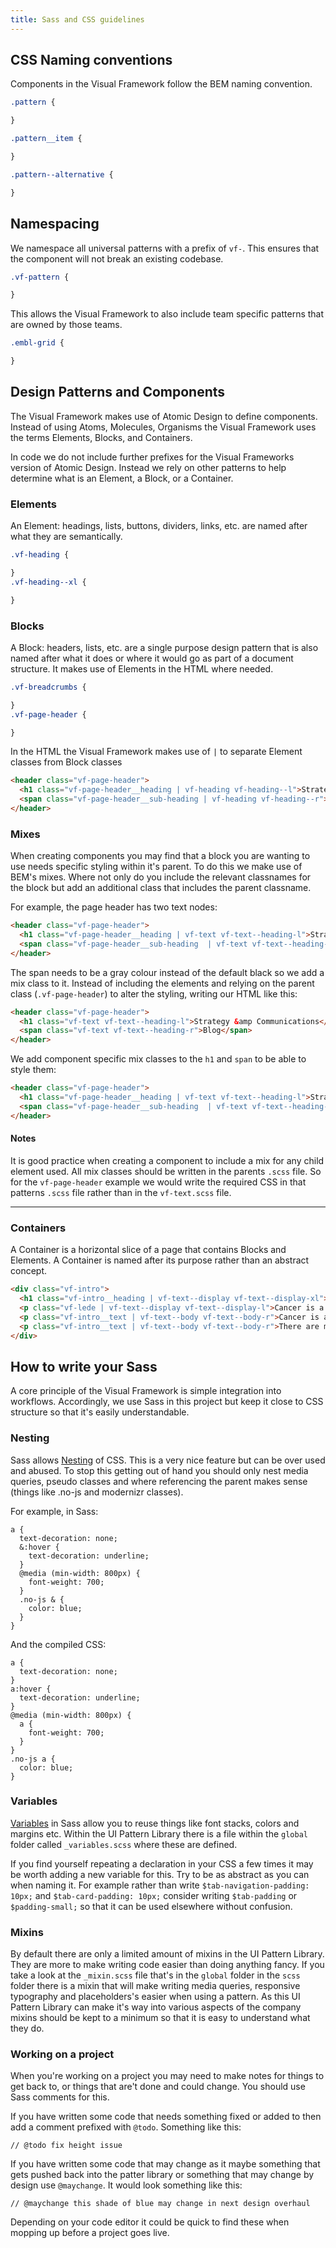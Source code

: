 ```yaml
---
title: Sass and CSS guidelines
---
```


## CSS Naming conventions

Components in the Visual Framework follow the BEM naming convention.

```scss
.pattern {

}

.pattern__item {

}

.pattern--alternative {

}
```

## Namespacing

We namespace all universal patterns with a prefix of `vf-`. This ensures that the component will not break an existing codebase.

```css
.vf-pattern {

}
```

This allows the Visual Framework to also include team specific patterns that are owned by those teams.

```css
.embl-grid {

}
```

## Design Patterns and Components

The Visual Framework makes use of Atomic Design to define components. Instead of using Atoms, Molecules, Organisms the Visual Framework uses the terms Elements, Blocks, and Containers.

In code we do not include further prefixes for the Visual Frameworks version of Atomic Design. Instead we rely on other patterns to help determine what is an Element, a Block, or a Container.

### Elements

An Element: headings, lists, buttons, dividers, links, etc. are named after what they are semantically.

```css
.vf-heading {

}
.vf-heading--xl {

}
```

### Blocks

A Block: headers, lists, etc. are a single purpose design pattern that is also named after what it does or where it would go as part of a document structure. It makes use of Elements in the HTML where needed.

```css
.vf-breadcrumbs {

}
.vf-page-header {

}
```

In the HTML the Visual Framework makes use of `|` to separate Element classes from Block classes

```html
<header class="vf-page-header">
  <h1 class="vf-page-header__heading | vf-heading vf-heading--l">Strategy &amp Communications</h1>
  <span class="vf-page-header__sub-heading | vf-heading vf-heading--r">Blog</span>
</header>
```

### Mixes

When creating components you may find that a block you are wanting to use needs specific styling within it's parent. To do this we make use of BEM's mixes. Where not only do you include the relevant classnames for the block but add an additional class that includes the parent classname.

For example, the page header has two text nodes:

```html
<header class="vf-page-header">
  <h1 class="vf-page-header__heading | vf-text vf-text--heading-l">Strategy &amp Communications</h1>
  <span class="vf-page-header__sub-heading  | vf-text vf-text--heading-r">Blog</span>
</header>
```

The span needs to be a gray colour instead of the default black so we add a mix class to it. Instead of including the elements and relying on the parent class (`.vf-page-header`) to alter the styling, writing our HTML like this:

```html
<header class="vf-page-header">
  <h1 class="vf-text vf-text--heading-l">Strategy &amp Communications</h1>
  <span class="vf-text vf-text--heading-r">Blog</span>
</header>
```

We add component specific mix classes to the `h1` and `span` to be able to style them:
```html
<header class="vf-page-header">
  <h1 class="vf-page-header__heading | vf-text vf-text--heading-l">Strategy &amp Communications</h1>
  <span class="vf-page-header__sub-heading  | vf-text vf-text--heading-r">Blog</span>
</header>
```

#### Notes

It is good practice when creating a component to include a mix for any child element used. All mix classes should be written in the parents `.scss` file. So for the `vf-page-header` example we would write the required CSS in that patterns `.scss` file rather than in the `vf-text.scss` file.

---

### Containers

A Container is a horizontal slice of a page that contains Blocks and Elements. A Container is named after its purpose rather than an abstract concept.

```html
<div class="vf-intro">
  <h1 class="vf-intro__heading | vf-text--display vf-text--display-xl">Cancer</h1>
  <p class="vf-lede | vf-text--display vf-text--display-l">Cancer is a generic term for lots of different diseases in which cells divide many more times than usual. This abnormal growth can affect many cell types in almost any part of the body.</p>
  <p class="vf-intro__text | vf-text--body vf-text--body-r">Cancer is a multi-stage process. Normal cells begin to divide abnormally, spreading beyond their normal boundaries, and abnormal tissue growth causes swellings called tumours to form. Tumours can be benign – with no harmful effect on the body – or malignant, invading healthy tissue and interfering with normal bodily functions.</p>
  <p class="vf-intro__text | vf-text--body vf-text--body-r">There are more than 100 types of cancer and symptoms vary depending on the type. <a href="JavaScript:Void(0);">Read more about Cancer</a>.</p>
</div>
```

## How to write your Sass

A core principle of the Visual Framework is simple integration into workflows. Accordingly, we use Sass in this project but keep it close to CSS structure so that it's easily understandable.

### Nesting

Sass allows [Nesting](http://www.sitepoint.com/sass-reference/selector-nesting/) of CSS. This is a very nice feature but can be over used and abused. To stop this getting out of hand you should only nest media queries, pseudo classes and where referencing the parent makes sense (things like .no-js and modernizr classes).

For example, in Sass:

```
a {
  text-decoration: none;
  &:hover {
    text-decoration: underline;
  }
  @media (min-width: 800px) {
    font-weight: 700;
  }
  .no-js & {
    color: blue;
  }
}
```

And the compiled CSS:
```
a {
  text-decoration: none;
}
a:hover {
  text-decoration: underline;  
}
@media (min-width: 800px) {
  a {
    font-weight: 700;
  }
}
.no-js a {
  color: blue;
}
```

### Variables

[Variables](http://www.sitepoint.com/sass-reference/variables/) in Sass allow you to reuse things like font stacks, colors and margins etc. Within the UI Pattern Library there is a file within the `global` folder called `_variables.scss` where these are defined.

If you find yourself repeating a declaration in your CSS a few times it may be worth adding a new variable for this. Try to be as abstract as you can when naming it. For example rather than write `$tab-navigation-padding: 10px;` and `$tab-card-padding: 10px;` consider writing `$tab-padding` or `$padding-small;` so that it can be used elsewhere without confusion.

### Mixins

By default there are only a limited amount of mixins in the UI Pattern Library. They are more to make writing code easier than doing anything fancy. If you take a look at the `_mixin.scss` file that's in the `global` folder in the `scss` folder there is a mixin that will make writing media queries, responsive typography and placeholders's easier when using a pattern. As this UI Pattern Library can make it's way into various aspects of the company mixins should be kept to a minimum so that it is easy to understand what they do.

### Working on a project

When you're working on a project you may need to make notes for things to get back to, or things that are't done and could change. You should use Sass comments for this.

If you have written some code that needs something fixed or added to then add a comment prefixed with `@todo`. Something like this:

```
// @todo fix height issue
```

If you have written some code that may change as it maybe something that gets pushed back into the patter library or something that may change by design use `@maychange`. It would look something like this:

```
// @maychange this shade of blue may change in next design overhaul

```
Depending on your code editor it could be quick to find these when mopping up before a project goes live.
